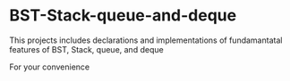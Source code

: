 # BST-Stack-queue-and-deque

This projects includes declarations and implementations
of fundamantatal features of BST, Stack, queue, and deque

For your convenience
